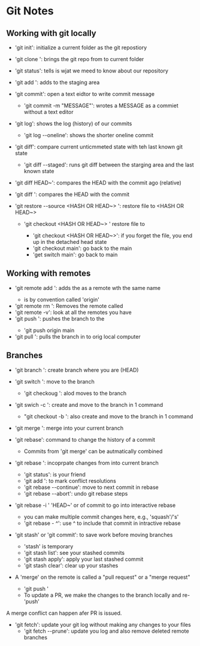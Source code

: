 # Git Notes

## Working with git locally

- 'git init': initialize a current folder as the git repostiory
- 'git clone <URL>': brings the git repo from <URL> to current folder
- 'git status': tells is wjat we meed to know about our repository

- 'git add <FILE>': adds <FILE> to the staging area
- 'git commit': open a text eidtor to write commit message
    - 'git commit -m "MESSAGE"': wrotes a MESSAGE as a commiet without a text editor

- 'git log': shows the log (history) of our commits
    - 'git log --oneline': shows the shorter oneline commit

- 'git diff': compare current unticmmeted state with teh last known git state
    - 'git diff --staged': runs git diff between the starging area and the last known state
- 'git diff HEAD~<NUMBER>': compares the HEAD with the commit <NUMBER> ago (relative)
- 'git diff <HASH>': compares the HEAD with the commit <HASH>

- 'git restore --source <HASH OR HEAD~> <FILE>': restore file to <HASH OR HEAD~>
    - 'git checkout <HASH OR HEAD~> <FILE>' restore file to <HASH OR HEAD>
        - 'git checkout <HASH OR HEAD~>': if you forget the file, you end  up in the detached head state
        - 'git checkout main': go back to the main
        - 'get switch main': go back to main

## Working with remotes 
    
- 'git remote add <NAME> <URL>': adds the <URL> as a remote wth the same name <NAME>
    - <NAME> is by convention called 'origin'
- 'git remote rm <NAME>': Removes the remote called <NAME>
- 'git remote -v': look at all the remotes you have
- 'git push <WHERE> <WHAT>': pushes the <WHAT> branch to the <WHERE>
    - 'git push origin main
- 'git pull <WHERE> <WHAT>': pulls the <WHAT> branch in <WHERE> to orig local computer

## Branches

- 'git branch <NAME>': create branch <NAME> where you are (HEAD)
- 'git switch <NAME>': move to the branch <NAME>
    - 'git checkoug <NAME>': alod moves to the branch <NAME>
- 'git swich -c <NAME>': create and move to the branch <NAME> in 1 command
    - "git checkout -b <NAME>': also create and move to the branch <NAME> in 1 command

- 'git merge <BRANCH>': merge <BRANCH> into your current branch
- 'git rebase': command to change the history of a commit
    - Commits from 'git merge' can be autmatically combined
- 'git rebase <BRANCH>': incoprpate changes from <BRANCH> into current branch
    - 'git status': is your friend
    - 'git add <FILE>': to mark conflict resolutions
    - 'git rebase --continue': move to next commit in rebase
    - 'git rebase --abort': undo git rebase steps
- 'git rebase -i <COMMIT>' 'HEAD~' or <HASH> of commit to go into interactive rebase
    - you can make multiple commit changes here, e.g., 'squash'/'s'
    - 'git rebase - <HASH>^': use ^ to include that commit in intractive rebase
- 'git stash' or 'git commit': to save work before moving branches
    - 'stash' is temporary
    - 'git stash list': see your stashed commits
    - 'git stash apply': apply your last stashed commit
    - 'git stash clear': clear up your stashes

- A 'merge' on the remote is called a "pull request" or a "merge request"
    - 'git push <WHERE> <WHAT>'
    - To update a PR, we make the changes to the branch locally and re-'push'

A merge conflict can happen afer PR is issued.
- 'git fetch': update your git log without making any changes to your files
    - 'git fetch --prune': update you log and also remove deleted remote branches
